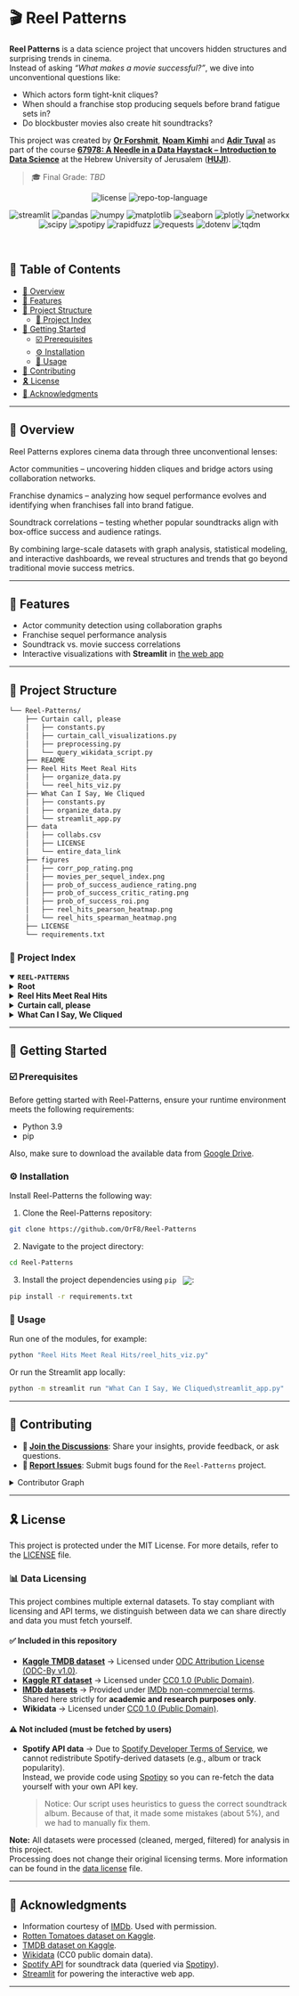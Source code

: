 # 🎬 Reel Patterns

**Reel Patterns** is a data science project that uncovers hidden structures and surprising trends in cinema.  
Instead of asking _“What makes a movie successful?”_, we dive into unconventional questions like:  
- Which actors form tight-knit cliques?  
- When should a franchise stop producing sequels before brand fatigue sets in?  
- Do blockbuster movies also create hit soundtracks?

This project was created by [**Or Forshmit**](https://github.com/OrF8), [**Noam Kimhi**](https://github.com/noam-kimhi) and [**Adir Tuval**](https://github.com/AdirTuval)
as part of the course [**67978: A Needle in a Data Haystack – Introduction to Data Science**](https://shnaton.huji.ac.il/index.php/NewSyl/67978/2/2025/)
at the Hebrew University of Jerusalem ([**HUJI**](https://en.huji.ac.il/)).

<!---
Full paper available [here]()
-->

> 🎓 Final Grade: _TBD_

<p align="center">
	<img src="https://img.shields.io/github/license/OrF8/Reel-Patterns?style=default&logo=opensourceinitiative&logoColor=white" alt="license">
	<img src="https://img.shields.io/github/languages/top/OrF8/Reel-Patterns?style=default&color=A40000" alt="repo-top-language">
</p>
<p align="center">
  <!-- Tech stack / deps -->
  <img src="https://img.shields.io/badge/Streamlit-1.48.1-FF4B4B?logo=streamlit&logoColor=white" alt="streamlit">
  <img src="https://img.shields.io/badge/Pandas-2.3.2-150458?logo=pandas&logoColor=white" alt="pandas">
  <img src="https://img.shields.io/badge/NumPy-2.0.2-013243?logo=numpy&logoColor=white" alt="numpy">
  <img src="https://img.shields.io/badge/Matplotlib-3.9.4-11557C" alt="matplotlib">
  <img src="https://img.shields.io/badge/Seaborn-0.13.2-4E9CAB" alt="seaborn">
  <img src="https://img.shields.io/badge/Plotly-6.3.0-3F4F75?logo=plotly&logoColor=white" alt="plotly">
  <img src="https://img.shields.io/badge/NetworkX-3.2.1-0A66C2" alt="networkx">
  <br>
  <img src="https://img.shields.io/badge/SciPy-1.13.1-8CAAE6?logo=scipy&logoColor=white" alt="scipy">
  <img src="https://img.shields.io/badge/Spotipy-2.25.1-1DB954?logo=spotify&logoColor=white" alt="spotipy">
  <img src="https://img.shields.io/badge/RapidFuzz-3.13.0-6E40C9" alt="rapidfuzz">
  <img src="https://img.shields.io/badge/Requests-2.32.5-FF6C37?logo=requests&logoColor=white" alt="requests">
  <img src="https://img.shields.io/badge/Python--Dotenv-0.9.9-306998?logo=python&logoColor=white" alt="dotenv">
  <img src="https://img.shields.io/badge/tqdm-4.67.1-FFD43B?logo=tqdm&logoColor=black" alt="tqdm">
</p>
<br>

## 🔗 Table of Contents

- [📍 Overview](#-overview)
- [👾 Features](#-features)
- [📁 Project Structure](#-project-structure)
  - [📂 Project Index](#-project-index)
- [🚀 Getting Started](#-getting-started)
  - [☑️ Prerequisites](#-prerequisites)
  - [⚙️ Installation](#-installation)
  - [🤖 Usage](#🤖-usage)
- [🔰 Contributing](#-contributing)
- [🎗 License](#-license)
- [🙌 Acknowledgments](#-acknowledgments)

---

## 📍 Overview

Reel Patterns explores cinema data through three unconventional lenses:

Actor communities – uncovering hidden cliques and bridge actors using collaboration networks.

Franchise dynamics – analyzing how sequel performance evolves and identifying when franchises fall into brand fatigue.

Soundtrack correlations – testing whether popular soundtracks align with box-office success and audience ratings.

By combining large-scale datasets with graph analysis, statistical modeling, and interactive dashboards, we reveal structures and trends that go beyond traditional movie success metrics.

---

## 👾 Features

- Actor community detection using collaboration graphs  
- Franchise sequel performance analysis  
- Soundtrack vs. movie success correlations  
- Interactive visualizations with **Streamlit** in [the web app](https://wecliqued.streamlit.app/)

---

## 📁 Project Structure

```sh
└── Reel-Patterns/
    ├── Curtain call, please
    │   ├── constants.py
    │   ├── curtain_call_visualizations.py
    │   ├── preprocessing.py
    │   └── query_wikidata_script.py
    ├── README
    ├── Reel Hits Meet Real Hits
    │   ├── organize_data.py
    │   └── reel_hits_viz.py
    ├── What Can I Say, We Cliqued
    │   ├── constants.py
    │   ├── organize_data.py
    │   └── streamlit_app.py
    ├── data
    │   ├── collabs.csv
    │   ├── LICENSE
    │   └── entire_data_link
    ├── figures
    │   ├── corr_pop_rating.png
    │   ├── movies_per_sequel_index.png
    │   ├── prob_of_success_audience_rating.png
    │   ├── prob_of_success_critic_rating.png
    │   ├── prob_of_success_roi.png
    │   ├── reel_hits_pearson_heatmap.png
    │   └── reel_hits_spearman_heatmap.png
    ├── LICENSE
    └── requirements.txt
```

### 📂 Project Index
<details open>
	<summary><b><code>REEL-PATTERNS</code></b></summary>
	<details> <!-- __root__ Submodule -->
		<summary><b>Root</b></summary>
		<blockquote>
			<table>
			<tr>
				<td><b><a href='https://github.com/OrF8/Reel-Patterns/blob/master/requirements.txt'>requirements.txt</a></b></td>
				<td><code>❯ Python dependencies required to run the project</code></td>
			</tr>
      <tr>
        <td><b><a href='https://github.com/OrF8/Reel-Patterns/blob/main/LICENSE'>LICENSE</a></b></td>
				<td><code>❯ License for the code and non-data files (MIT)</code></td>
      </tr>
			</table>
		</blockquote>
	</details>
	<details> <!-- Reel Hits Meet Real Hits Submodule -->
		<summary><b>Reel Hits Meet Real Hits</b></summary>
		<blockquote>
			<table>
			<tr>
				<td><b><a href='https://github.com/OrF8/Reel-Patterns/blob/master/Reel Hits Meet Real Hits/organize_data.py'>organize_data.py</a></b></td>
				<td><code>❯ Collects and prepares soundtrack and movie data for analysis</code></td>
			</tr>
			<tr>
				<td><b><a href='https://github.com/OrF8/Reel-Patterns/blob/master/Reel Hits Meet Real Hits/reel_hits_viz.py'>reel_hits_viz.py</a></b></td>
				<td><code>❯ Creates visualizations of correlations between soundtracks and movies</code></td>
			</tr>
			</table>
		</blockquote>
	</details>
	<details> <!-- Curtain call, please Submodule -->
		<summary><b>Curtain call, please</b></summary>
		<blockquote>
			<table>
			<tr>
				<td><b><a href='https://github.com/OrF8/Reel-Patterns/blob/master/Curtain call, please/query_wikidata_script.py'>query_wikidata_script.py</a></b></td>
				<td><code>❯ Script to fetch additional metadata from Wikidata</code></td>
			</tr>
			<tr>
				<td><b><a href='https://github.com/OrF8/Reel-Patterns/blob/master/Curtain call, please/constants.py'>constants.py</a></b></td>
				<td><code>❯ Constants and parameters for franchise analysis</code></td>
			</tr>
			<tr>
				<td><b><a href='https://github.com/OrF8/Reel-Patterns/blob/master/Curtain call, please/curtain_call_visualizations.py'>curtain_call_visualizations.py</a></b></td>
				<td><code>❯ Visualizations of sequel success and franchise dynamics</code></td>
			</tr>
			<tr>
				<td><b><a href='https://github.com/OrF8/Reel-Patterns/blob/master/Curtain call, please/preprocessing.py'>preprocessing.py</a></b></td>
				<td><code>❯ Data cleaning and preparation for sequel performance analysis</code></td>
			</tr>
			</table>
		</blockquote>
	</details>
	<details> <!-- What Can I Say, We Cliqued Submodule -->
		<summary><b>What Can I Say, We Cliqued</b></summary>
		<blockquote>
			<table>
			<tr>
				<td><b><a href='https://github.com/OrF8/Reel-Patterns/blob/master/What Can I Say, We Cliqued/streamlit_app.py'>streamlit_app.py</a></b></td>
				<td><code>❯ Interactive Streamlit dashboard for actor collaboration networks</code></td>
			</tr>
			<tr>
				<td><b><a href='https://github.com/OrF8/Reel-Patterns/blob/master/What Can I Say, We Cliqued/constants.py'>constants.py</a></b></td>
				<td><code>❯ Constants and parameters for actor network analysis</code></td>
			</tr>
			<tr>
				<td><b><a href='https://github.com/OrF8/Reel-Patterns/blob/master/What Can I Say, We Cliqued/organize_data.py'>organize_data.py</a></b></td>
				<td><code>❯ Prepares collaboration data for graph-based analysis</code></td>
			</tr>
			</table>
		</blockquote>
	</details>
</details>

---

## 🚀 Getting Started

### ☑️ Prerequisites

Before getting started with Reel-Patterns, ensure your runtime environment meets the following requirements:

- Python 3.9
- pip

Also, make sure to download the available data from [Google Drive](https://drive.google.com/drive/folders/1NesVB8y9xm-_2s-kShLhZW3PF3YItkGM?usp=sharing).

### ⚙️ Installation

Install Reel-Patterns the following way:

1. Clone the Reel-Patterns repository:
```sh
git clone https://github.com/OrF8/Reel-Patterns
```

2. Navigate to the project directory:
```sh
cd Reel-Patterns
```

3. Install the project dependencies using `pip`
   &nbsp; [<img align="center" src="https://img.shields.io/badge/Pip-3776AB.svg?style={badge_style}&logo=pypi&logoColor=white" />](https://pypi.org/project/pip/):
```sh
pip install -r requirements.txt
```

### 🤖 Usage
Run one of the modules, for example:
```sh
python "Reel Hits Meet Real Hits/reel_hits_viz.py"
```

Or run the Streamlit app locally:
```sh
python -m streamlit run "What Can I Say, We Cliqued\streamlit_app.py"
```

---

## 🔰 Contributing

- **💬 [Join the Discussions](https://github.com/OrF8/Reel-Patterns/discussions)**: Share your insights, provide feedback, or ask questions.
- **🐛 [Report Issues](https://github.com/OrF8/Reel-Patterns/issues)**: Submit bugs found for the `Reel-Patterns` project.

<details closed>
<summary>Contributor Graph</summary>
<br>
<p align="left">
   <a href="https://github.com{/OrF8/Reel-Patterns/}graphs/contributors">
      <img src="https://contrib.rocks/image?repo=OrF8/Reel-Patterns">
   </a>
</p>
</details>

---

## 🎗 License

This project is protected under the MIT License. For more details, refer to the [LICENSE](https://github.com/OrF8/Reel-Patterns/blob/main/LICENSE) file.

### 📊 Data Licensing

This project combines multiple external datasets. To stay compliant with licensing and API terms, we distinguish between data we can share directly and data you must fetch yourself.

#### ✅ Included in this repository
- [**Kaggle TMDB dataset**](https://www.kaggle.com/datasets/asaniczka/tmdb-movies-dataset-2023-930k-movies)
  → Licensed under [ODC Attribution License (ODC-By v1.0)](https://opendatacommons.org/licenses/by/1-0/index.html).
- [**Kaggle RT dataset**](https://www.kaggle.com/datasets/stefanoleone992/rotten-tomatoes-movies-and-critic-reviews-dataset/data?select=rotten_tomatoes_movies.csv)
  → Licensed under [CC0 1.0 (Public Domain)](https://creativecommons.org/publicdomain/zero/1.0/).
- [**IMDb datasets**](https://datasets.imdbws.com/) → Provided under [IMDb non-commercial terms]([https://www.imdb.com/interfaces/](https://help.imdb.com/article/imdb/general-information/can-i-use-imdb-data-in-my-software/G5JTRESSHJBBHTGX#)).  
  Shared here strictly for **academic and research purposes only**.  
- **Wikidata** → Licensed under [CC0 1.0 (Public Domain)](https://creativecommons.org/publicdomain/zero/1.0/).  

#### ⚠️ Not included (must be fetched by users)
- **Spotify API data** → Due to [Spotify Developer Terms of Service](https://developer.spotify.com/terms/), we cannot redistribute Spotify-derived datasets (e.g., album or track popularity).  
  Instead, we provide code using [Spotipy](https://spotipy.readthedocs.io/) so you can re-fetch the data yourself with your own API key.
	> Notice: Our script uses heuristics to guess the correct soundtrack album. Because of that, it made some mistakes (about 5%), and we had to manually fix them.

**Note:** All datasets were processed (cleaned, merged, filtered) for analysis in this project.  
Processing does not change their original licensing terms.
More information can be found in the [data license](https://github.com/OrF8/Reel-Patterns/blob/main/data/LICENSE.md) file.

---

## 🙌 Acknowledgments

- Information courtesy of [IMDb](https://www.imdb.com).
Used with permission.
- [Rotten Tomatoes dataset on Kaggle](https://www.kaggle.com/datasets/stefanoleone992/rotten-tomatoes-movies-and-critic-reviews-dataset).  
- [TMDB dataset on Kaggle](https://www.kaggle.com/datasets/asaniczka/tmdb-movies-dataset-2023-930k-movies).  
- [Wikidata](https://www.wikidata.org/wiki/Wikidata:Licensing) (CC0 public domain data).  
- [Spotify API](https://developer.spotify.com/) for soundtrack data (queried via [Spotipy](https://spotipy.readthedocs.io/)).  
- [Streamlit](https://streamlit.io/) for powering the interactive web app.  

---


